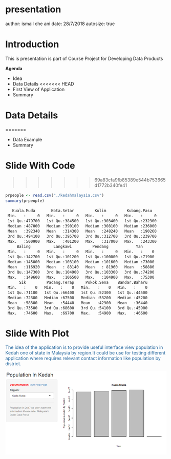 presentation
========================================================
author: ismail che ani
date: 28/7/2018
autosize: true

Introduction
========================================================

This is presentation is part of Course Project for Developing Data Products

**Agenda**
- Idea
- Data Details
<<<<<<< HEAD
- First View of Application
- Summary

Data Details
==================================
=======
- Data Example
- Summary

Slide With Code
========================================================
>>>>>>> 69a83cfa9fb85389e544b753665d1772b340fe41


```r
prpeople <- read.csv("./kedahmalaysia.csv")
summary(prpeople)
```

```
   Kuala.Muda       Kota.Setar         Kulim         Kubang.Pasu    
 Min.   :     0   Min.   :     0   Min.   :     0   Min.   :     0  
 1st Qu.:479700   1st Qu.:384500   1st Qu.:303400   1st Qu.:232300  
 Median :487000   Median :390100   Median :308100   Median :236000  
 Mean   :392340   Mean   :314300   Mean   :248240   Mean   :190260  
 3rd Qu.:494100   3rd Qu.:395700   3rd Qu.:312700   3rd Qu.:239700  
 Max.   :500900   Max.   :401200   Max.   :317000   Max.   :243300  
     Baling          Langkawi         Pendang            Yan       
 Min.   :     0   Min.   :     0   Min.   :     0   Min.   :    0  
 1st Qu.:142700   1st Qu.:101200   1st Qu.:100000   1st Qu.:71900  
 Median :145000   Median :103100   Median :101600   Median :73000  
 Mean   :116920   Mean   : 83140   Mean   : 81960   Mean   :58880  
 3rd Qu.:147300   3rd Qu.:104900   3rd Qu.:103300   3rd Qu.:74200  
 Max.   :149600   Max.   :106500   Max.   :104900   Max.   :75300  
      Sik         Padang.Terap     Pokok.Sena    Bandar.Baharu  
 Min.   :    0   Min.   :    0   Min.   :    0   Min.   :    0  
 1st Qu.:71100   1st Qu.:66400   1st Qu.:52300   1st Qu.:44500  
 Median :72300   Median :67500   Median :53200   Median :45200  
 Mean   :58300   Mean   :54440   Mean   :42900   Mean   :36440  
 3rd Qu.:73500   3rd Qu.:68600   3rd Qu.:54100   3rd Qu.:45900  
 Max.   :74600   Max.   :69700   Max.   :54900   Max.   :46600  
```

Slide With Plot
==================================
<div style="color: #25679E;">
The idea of the application is to provide useful interface view population in Kedah one of state in Malaysia by region.It could be use for testing different application where requires relevant contact information like population by district.
</div>

![Main screenshot](screenshot.png)

